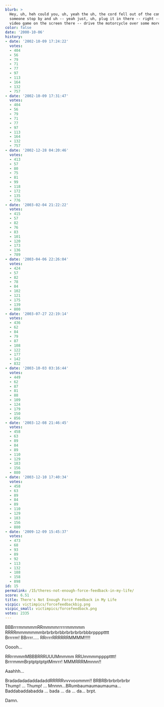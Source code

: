 ```yaml
---
blurb: >
  Hey, uh, heh could you, uh, yeah the uh, the cord fell out of the computer. Could
  someone stop by and uh -- yeah just, uh, plug it in there -- right -- uh, now, the
  video game on the screen there -- drive the motorcycle over some more bumps...
color: false
date: '2000-10-06'
history:
- date: '2002-10-09 17:24:22'
  votes:
  - 404
  - 56
  - 79
  - 71
  - 77
  - 97
  - 113
  - 164
  - 132
  - 757
- date: '2002-10-09 17:31:47'
  votes:
  - 404
  - 56
  - 79
  - 71
  - 77
  - 97
  - 113
  - 164
  - 132
  - 757
- date: '2002-12-28 04:20:46'
  votes:
  - 413
  - 57
  - 80
  - 75
  - 81
  - 99
  - 118
  - 172
  - 135
  - 776
- date: '2003-02-04 21:22:22'
  votes:
  - 415
  - 57
  - 82
  - 76
  - 83
  - 101
  - 120
  - 173
  - 136
  - 789
- date: '2003-04-06 22:26:04'
  votes:
  - 424
  - 57
  - 82
  - 78
  - 84
  - 102
  - 121
  - 175
  - 139
  - 800
- date: '2003-07-27 22:19:14'
  votes:
  - 436
  - 62
  - 84
  - 79
  - 87
  - 108
  - 122
  - 177
  - 142
  - 832
- date: '2003-10-03 03:16:44'
  votes:
  - 449
  - 62
  - 87
  - 81
  - 88
  - 109
  - 124
  - 179
  - 150
  - 856
- date: '2003-12-08 21:46:45'
  votes:
  - 458
  - 63
  - 89
  - 84
  - 89
  - 110
  - 129
  - 183
  - 156
  - 880
- date: '2003-12-10 17:40:34'
  votes:
  - 458
  - 63
  - 89
  - 84
  - 89
  - 110
  - 129
  - 183
  - 156
  - 880
- date: '2009-12-09 15:45:37'
  votes:
  - 473
  - 68
  - 93
  - 89
  - 92
  - 113
  - 132
  - 188
  - 158
  - 898
id: 15
permalink: /15/theres-not-enough-force-feedback-in-my-life/
score: 6.51
title: There's Not Enough Force Feedback in My Life
vicpic: victimpics/forcefeedbackbig.png
vicpic_small: victimpics/forcefeedback.png
votes: 2335
---
```


BBBrrrmmmmmRRmmmmrrrrrmmmmm  
 RRRRmmmmmmmbrbrbrbrbbrbrbrbrbrbbbrpppptttt  
 Brrrrm! BBrrrr..... RRrrrrRRRRRRMMMM!!!!!  

Ooooh...

RRrrmmmMBBBRRRUUUMmmmm RRUmmmmpppptttt!  
 BrrrmmmBrptptptptptMmrrr! MMMRRRMmnnn!!

Aaahhh...

BradadadadaddadaddRRRRRvvvvoommm!! BRBRBrbrbrbrbrbr  
 Thump! ... Thump! ... Mnnnn...BRumbaumaumaumauma...  
 Baddabaddabadda ... bada ... da ... da... brpt.  

Damn.